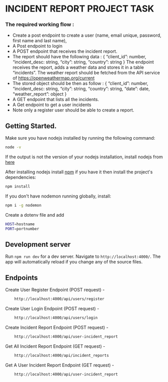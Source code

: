 # INCIDENT REPORT PROJECT TASK
### The required working flow :
- Create a post endpoint to create a user (name, email unique, password, first name and last name), 
- A Post endpoint to login
- A POST endpoint that receives the incident report.
- The report should have the following data :
{ “client_id”: number, “incident_desc: string, “city”: string, “country”: string }
The endpoint receives the report, adds a weather data and stores it in a table “incidents”.
The weather report should be fetched from the API service of https://openweathermap.org/current
- The stored object should be then as follow :
{ “client_id”: number, “incident_desc: string, “city”: string, “country”: string, “date”: date, “weather_report”: object }
- A GET endpoint that lists all the incidents.
- A Get endpoint to get a user incidents 
- Note only a register user should be able to create a report.

## Getting Started.

Make sure you have nodejs installed by running the following command:

```bash
node -v
```

If the output is not the version of your nodejs installation, install nodejs from [here](https://nodejs.org/en/download/)

After installing nodejs install [npm](https://www.npmjs.com/package/npm)
if you have it then install the project's dependencies:

```bash
npm install
```

If you don't have nodemon running globally, install:

```bash
npm i -g nodemon
```

Create a dotenv file and add

```bash
HOST=hostname
PORT=portnumber
```

## Development server

Run `npm run dev` for a dev server. Navigate to `http://localhost:4000/`. The app will automatically reload if you change any of the source files.

## Endpoints

Create User Register Endpoint (POST request) - 
```bash
    http://localhost:4000/api/users/register
```

Create User Login Endpoint (POST request) - 
```bash
    http://localhost:4000/api/users/login
```

Create Incident Report Endpoint (POST request) - 
```bash
    http://localhost:4000/api/user-incident_report
```

Get All Incident Report Endpoint (GET request) - 
```bash
    http://localhost:4000/api/incident_reports
```

Get A User Incident Report Endpoint (GET request) - 
```bash
    http://localhost:4000/api/user-incident_report
```